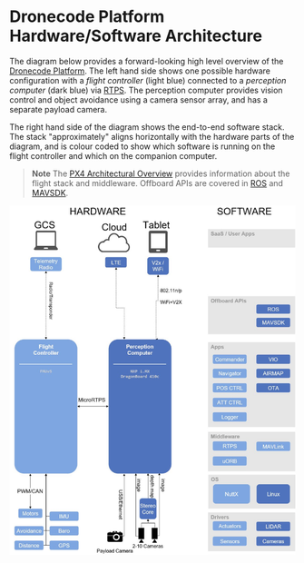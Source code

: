 # Dronecode Platform Hardware/Software Architecture

The diagram below provides a forward-looking high level overview of the [Dronecode Platform](https://www.dronecode.org/platform/).
The left hand side shows one possible hardware configuration with a *flight controller* (light blue) connected to a *perception computer* (dark blue) via [RTPS](../middleware/micrortps.md).
The perception computer provides vision control and object avoidance using a camera sensor array, and has a separate payload camera.

The right hand side of the diagram shows the end-to-end software stack.
The stack "approximately" aligns horizontally with the hardware parts of the diagram, and is colour coded to show which software is running on the flight controller and which on the companion computer.

> **Note** The [PX4 Architectural Overview](../concept/architecture.md) provides information about the flight stack and middleware.
  Offboard APIs are covered in [ROS](../ros/README.md) and [MAVSDK](https://www.dronecode.org/sdk/).

![Dronecode Platform architecture](../../assets/diagrams/dronecode_platform_architecture.jpg)

<!-- The drawing is on draw.io: https://drive.google.com/file/d/14sgSpcs7NcBatW-qn0dLtyMHvwNMSSlm/view?usp=sharing. Request access from dev team. -->
